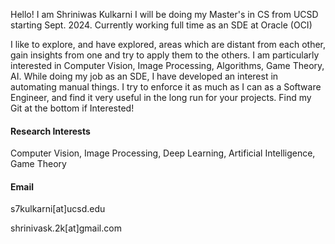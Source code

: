 Hello! I am Shriniwas Kulkarni
I will be doing my Master's in CS from UCSD starting Sept. 2024. 
Currently working full time as an SDE at Oracle (OCI)

I like to explore, and have explored, areas which are distant from each other, gain insights from one and try to apply them to the others.
I am particularly interested in Computer Vision, Image Processing, Algorithms, Game Theory, AI. While doing my job as an SDE, I have developed an interest in automating manual things. I try to enforce it as much as I can as a Software Engineer, and find it very useful in the long run for your projects.
Find my Git at the bottom if Interested!

#### Research Interests
Computer Vision, Image Processing, Deep Learning, Artificial Intelligence, Game Theory

#### Email
s7kulkarni[at]ucsd.edu

shrinivask.2k[at]gmail.com
